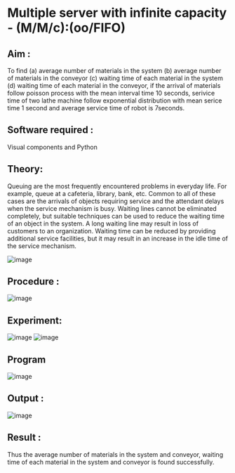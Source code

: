 # Multiple server with infinite capacity - (M/M/c):(oo/FIFO)
## Aim :
To find (a) average number of materials in the system (b) average number of materials in the conveyor (c) waiting time of each material in the system (d) waiting time of each material in the conveyor, if the arrival  of materials follow poisson process with the mean interval time 10 seconds, serivice time of two lathe machine follow exponential distribution with mean serice time 1 second and average service time of robot is 7seconds.

## Software required :
Visual components and Python

## Theory:
Queuing are the most frequently encountered problems in everyday life. For example, queue at a cafeteria, library, bank, etc. Common to all of these cases are the arrivals of objects requiring service and the attendant delays when the service mechanism is busy. Waiting lines cannot be eliminated completely, but suitable techniques can be used to reduce the waiting time of an object in the system. A long waiting line may result in loss of customers to an organization. Waiting time can be reduced by providing additional service facilities, but it may result in an increase in the idle time of the service mechanism.

![image](https://user-images.githubusercontent.com/103921593/203238035-1c8109bc-cbf2-4c77-baea-c5b682a752ef.png)

## Procedure :

![image](https://user-images.githubusercontent.com/103921593/203238265-176740b0-eae2-4772-90be-5449869ac9b0.png)




## Experiment:
![image](https://github.com/Madhankumar1126/Muttiple-capacity-with-infinite-capacity/assets/169437448/fd37a2c6-2a5f-43a4-95e4-d929e8c08025)
![image](https://github.com/Madhankumar1126/Muttiple-capacity-with-infinite-capacity/assets/169437448/73212a23-d9a4-4bc6-8f31-529b4cbc4ae6)




## Program
![image](https://github.com/Madhankumar1126/Muttiple-capacity-with-infinite-capacity/assets/169437448/2f4f7140-de52-499e-94ec-cc6f5bd55d70)




## Output :
![image](https://github.com/Madhankumar1126/Muttiple-capacity-with-infinite-capacity/assets/169437448/ee7eee7b-9e9b-41f7-8f90-72b97470a2b7)


## Result : 
Thus the average number of materials in the system and conveyor, waiting time of each material in the system and conveyor is found successfully.

